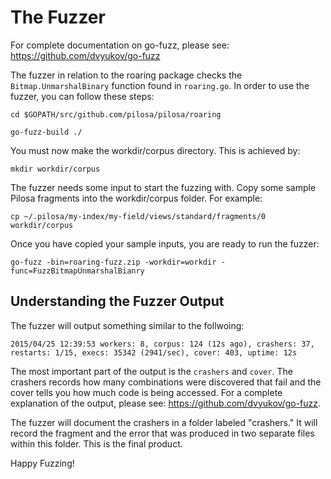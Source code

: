 # The Fuzzer

For complete documentation on go-fuzz, please see: https://github.com/dvyukov/go-fuzz

The fuzzer in relation to the roaring package checks the `Bitmap.UnmarshalBinary` function found in `roaring.go`. In order to use the fuzzer, you can follow these steps:

`cd $GOPATH/src/github.com/pilosa/pilosa/roaring`

`go-fuzz-build ./`

You must now make the workdir/corpus directory. This is achieved by:

`mkdir workdir/corpus`

The fuzzer needs some input to start the fuzzing with. Copy some sample Pilosa fragments into the workdir/corpus folder. For example:

`cp ~/.pilosa/my-index/my-field/views/standard/fragments/0 workdir/corpus`

Once you have copied your sample inputs, you are ready to run the fuzzer:

`go-fuzz -bin=roaring-fuzz.zip -workdir=workdir -func=FuzzBitmapUnmarshalBianry`

## Understanding the Fuzzer Output

The fuzzer will output something similar to the follwoing:

`2015/04/25 12:39:53 workers: 8, corpus: 124 (12s ago), crashers: 37, restarts: 1/15, execs: 35342 (2941/sec), cover: 403, uptime: 12s`

The most important part of the output is the `crashers` and `cover`. The crashers records how many combinations were discovered that fail and the cover tells you how much code is being accessed.
For a complete explanation of the output, please see: https://github.com/dvyukov/go-fuzz.

The fuzzer will document the crashers in a folder labeled "crashers." It will record the fragment and the error that was produced in two separate files within this folder. This is the final product.

Happy Fuzzing!
